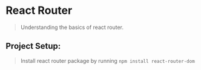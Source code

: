 # React Router
> Understanding the basics of react router.

## Project Setup:
> Install react router package by running ```npm install react-router-dom```
